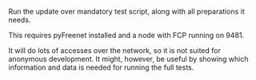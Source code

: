 Run the update over mandatory test script, along with all preparations it needs.

This requires pyFreenet installed and a node with FCP running on 9481.

It will do lots of accesses over the network, so it is not suited for anonymous development. It might, however, be useful by showing which information and data is needed for running the full tests.
